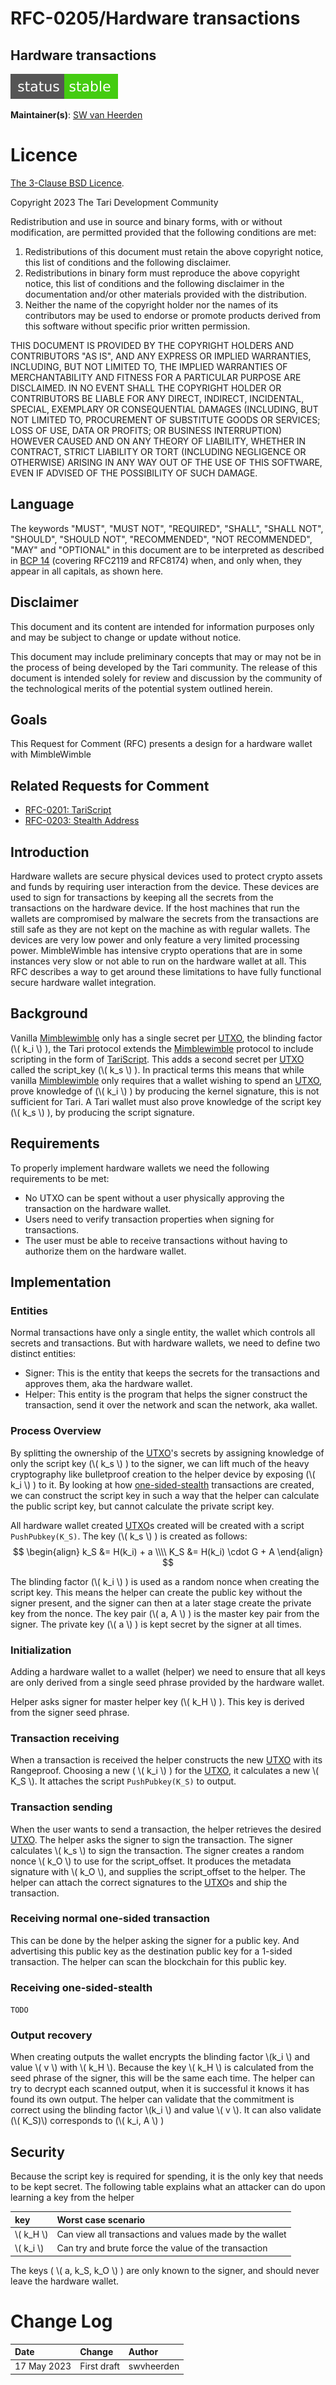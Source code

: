 # RFC-0205/Hardware transactions

## Hardware transactions

![status: stable](theme/images/status-stable.svg)

**Maintainer(s)**: [SW van Heerden](https://github.com/swvheerden)



# Licence

[The 3-Clause BSD Licence](https://opensource.org/licenses/BSD-3-Clause).

Copyright 2023 The Tari Development Community

Redistribution and use in source and binary forms, with or without modification, are permitted provided that the
following conditions are met:

1. Redistributions of this document must retain the above copyright notice, this list of conditions and the following
   disclaimer.
2. Redistributions in binary form must reproduce the above copyright notice, this list of conditions and the following
   disclaimer in the documentation and/or other materials provided with the distribution.
3. Neither the name of the copyright holder nor the names of its contributors may be used to endorse or promote products
   derived from this software without specific prior written permission.

THIS DOCUMENT IS PROVIDED BY THE COPYRIGHT HOLDERS AND CONTRIBUTORS "AS IS", AND ANY EXPRESS OR IMPLIED WARRANTIES,
INCLUDING, BUT NOT LIMITED TO, THE IMPLIED WARRANTIES OF MERCHANTABILITY AND FITNESS FOR A PARTICULAR PURPOSE ARE
DISCLAIMED. IN NO EVENT SHALL THE COPYRIGHT HOLDER OR CONTRIBUTORS BE LIABLE FOR ANY DIRECT, INDIRECT, INCIDENTAL,
SPECIAL, EXEMPLARY OR CONSEQUENTIAL DAMAGES (INCLUDING, BUT NOT LIMITED TO, PROCUREMENT OF SUBSTITUTE GOODS OR SERVICES;
LOSS OF USE, DATA OR PROFITS; OR BUSINESS INTERRUPTION) HOWEVER CAUSED AND ON ANY THEORY OF LIABILITY, WHETHER IN
CONTRACT, STRICT LIABILITY OR TORT (INCLUDING NEGLIGENCE OR OTHERWISE) ARISING IN ANY WAY OUT OF THE USE OF THIS
SOFTWARE, EVEN IF ADVISED OF THE POSSIBILITY OF SUCH DAMAGE.

## Language

The keywords "MUST", "MUST NOT", "REQUIRED", "SHALL", "SHALL NOT", "SHOULD", "SHOULD NOT", "RECOMMENDED", "NOT
RECOMMENDED", "MAY" and "OPTIONAL" in this document are to be interpreted as described in
[BCP 14](https://tools.ietf.org/html/bcp14) (covering RFC2119 and RFC8174) when, and only when, they appear in all
capitals, as shown here.

## Disclaimer

This document and its content are intended for information purposes only and may be subject to change or update without
notice.

This document may include preliminary concepts that may or may not be in the process of being developed by the Tari
community. The release of this document is intended solely for review and discussion by the community of the
technological merits of the potential system outlined herein.

## Goals

This Request for Comment (RFC) presents a design for a hardware wallet with MimbleWimble

## Related Requests for Comment

- [RFC-0201: TariScript](RFC-0201_TariScript.md)
- [RFC-0203: Stealth Address](RFC-0203_StealthAddress.md)

## Introduction

Hardware wallets are secure physical devices used to protect crypto assets and funds by requiring user interaction from the device.
These devices are used to sign for transactions by keeping all the secrets from the transactions on the hardware device. If
the host machines that run the wallets are compromised by malware the secrets from the transactions are still safe as they are not
kept on the machine as with regular wallets. The devices are very low power and only feature a very limited processing power. MimbleWimble 
has intensive crypto operations that are in some instances very slow or not able to run on the hardware wallet at all. This RFC describes a way to 
get around these limitations to have fully functional secure hardware wallet integration. 

## Background

Vanilla [Mimblewimble] only has a single secret per [UTXO], the blinding factor (\\( k_i \\) ), the Tari protocol extends the [Mimblewimble] protocol to include scripting in the form of [TariScript]. This adds a second secret per [UTXO] called the script_key (\\( k_s \\) ). In practical terms this means that while vanilla [Mimblewimble] only requires that a wallet wishing to spend an [UTXO], prove knowledge of (\\( k_i \\) ) by producing the kernel signature, this is not sufficient for Tari. A Tari wallet must also prove knowledge of the script key (\\( k_s \\) ), by producing the script signature. 

## Requirements

To properly implement hardware wallets we need the following requirements to be met:
* No UTXO can be spent without a user physically approving the transaction on the hardware wallet.
* Users need to verify transaction properties when signing for transactions.
* The user must be able to receive transactions without having to authorize them on the hardware wallet.

## Implementation

### Entities
Normal transactions have only a single entity, the wallet which controls all secrets and transactions. But with hardware wallets, we need to define two distinct entities:
* Signer: This is the entity that keeps the secrets for the transactions and approves them, aka the hardware wallet.
* Helper: This entity is the program that helps the signer construct the transaction, send it over the network and scan the network, aka wallet.

### Process Overview
By splitting the ownership of the [UTXO]'s secrets by assigning knowledge of only the script key (\\( k_s \\) ) to the signer, we can lift much of the heavy cryptography like bulletproof creation to the helper device by exposing (\\( k_i \\) ) to it. By looking at how [one-sided-stealth] transactions are created, we can construct the script key in such a way that the helper can calculate the public script key, but cannot calculate the private script key.

All hardware wallet created [UTXO]s created will be created with a script `PushPubkey(K_S)`. The key (\\( k_s \\) ) is created as follows:
$$
\begin{align}
k_S &= H(k_i) + a \\\\
K_S &= H(k_i) \cdot G + A
\end{align}
$$

The blinding factor (\\( k_i \\) ) is used as a random nonce when creating the script key. This means the helper can create the public key without the signer present, and the signer can then at a later stage create the private key from the nonce. The key pair (\\( a, A \\) ) is the master key pair from the signer. The private key (\\( a \\) ) is kept secret by the signer at all times.

### Initialization
Adding a hardware wallet to a wallet (helper) we need to ensure that all keys are only derived from a single seed phrase provided by the hardware wallet. 

Helper asks signer for master helper key (\\( k_H \\) ). 
This key is derived from the signer seed phrase.

### Transaction receiving
When a transaction is received the helper constructs the new [UTXO] with its Rangeproof. Choosing a new ( \\( k_i \\) ) for the [UTXO], it calculates a new \\( K_S \\). It attaches the script `PushPubkey(K_S)` to output.

### Transaction sending
When the user wants to send a transaction, the helper retrieves the desired [UTXO]. The helper asks the signer to sign the transaction. 
The signer calculates \\( k_s \\) to sign the transaction. 
The signer creates a random nonce \\( k_O \\) to use for the script_offset. It produces the metadata signature with \\( k_O \\), and supplies the script_offset to the helper. 
The helper can attach the correct signatures to the [UTXO]s and ship the transaction.

### Receiving normal one-sided transaction
This can be done by the helper asking the signer for a public key. And advertising this public key as the destination public key for a 1-sided transaction. 
The helper can scan the blockchain for this public key. 

### Receiving one-sided-stealth
`TODO`

### Output recovery
When creating outputs the wallet encrypts the blinding factor \\(k_i \\) and value \\( v \\) with \\( k_H \\).
Because the key \\( k_H \\)  is calculated from the seed phrase of the signer, this will be the same each time. The helper can try to decrypt each scanned output, when it is successful it knows it has found its own output. 
The helper can validate that the commitment is correct using the blinding factor \\(k_i \\) and value \\( v \\). It can also validate (\\( K_S)\\) corresponds to (\\( k_i, A \\) )

## Security
Because the script key is required for spending, it is the only key that needs to be kept secret. 
The following table explains what an attacker can do upon learning a key from the helper

| key         | Worst case scenario          | 
|:------------|:-----------------------------|
| \\( k_H \\) | Can view all transactions and values made by the wallet |
| \\( k_i \\) | Can try and brute force the value of the transaction |

The keys ( \\( a, k_S, k_O \\) ) are only known to the signer, and should never leave the hardware wallet.

[tariscript]: ./Glossary.md#tariscript
[mimblewimble]: ./Glossary.md#mimblewimble
[one-sided-stealth]: ./RFC-0203_StealthAddresses.md
[utxo]: ./Glossary.md#unspent-transaction-outputs
# Change Log

| Date        | Change                       | Author    |
|:------------|:-----------------------------|:----------|
| 17 May 2023 | First draft                  | swvheerden|

